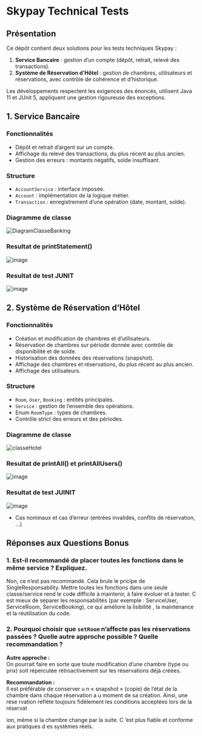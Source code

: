 # Skypay Technical Tests 

## Présentation

Ce dépôt contient deux solutions  pour les tests techniques Skypay :

1. **Service Bancaire** : gestion d’un compte (dépôt, retrait, relevé des transactions).
2. **Système de Réservation d’Hôtel** : gestion de chambres, utilisateurs et réservations, avec contrôle de cohérence et d’historique.

Les développements respectent les exigences des 
énoncés, utilisent Java 11 et JUnit 5,
appliquent une gestion rigoureuse des exceptions.



## 1. Service Bancaire

### Fonctionnalités

- Dépôt et retrait d’argent sur un compte.
- Affichage du relevé des transactions, du plus récent au plus ancien.
- Gestion des erreurs : montants négatifs, solde insuffisant.


### Structure

- `AccountService` : interface imposée.
- `Account` : implémentation de la logique métier.
- `Transaction` : enregistrement d’une opération (date, montant, solde).

### Diagramme de classe
![DiagramClasseBanking](https://github.com/user-attachments/assets/e805761e-66cd-4e79-9cb5-fc6eb5979e87)

### Resultat de printStatement() 
![image](https://github.com/user-attachments/assets/ce56a85e-0b47-4c96-8589-3266a8afb197)

### Resultat de test JUNIT 
![image](https://github.com/user-attachments/assets/8ce76ea8-ebdd-472b-a948-9cd44547c52f)




## 2. Système de Réservation d’Hôtel

### Fonctionnalités

- Création et modification de chambres et d’utilisateurs.
- Réservation de chambres sur période donnée avec contrôle de disponibilité et de solde.
- Historisation des données des réservations (snapshot).
- Affichage des chambres et réservations, du plus récent au plus ancien.
- Affichage des utilisateurs.

### Structure

- `Room`, `User`, `Booking` : entités principales.
- `Service` : gestion de l’ensemble des opérations.
- Enum `RoomType` : types de chambres.
- Contrôle strict des erreurs et des périodes.

### Diagramme de classe
![classeHotel](https://github.com/user-attachments/assets/d4d1f00c-087b-41f9-88e1-c4a231a04cf7)


### Resultat de printAll() et printAllUsers()
![image](https://github.com/user-attachments/assets/c397b5be-c81c-4ad6-971e-29b766536163)


### Resultat de test JUINIT
![image](https://github.com/user-attachments/assets/5ad6dcc4-14fa-40f2-b5ee-c82c06872bb0)



- Cas nominaux et cas d’erreur (entrées invalides, conflits de réservation, ...)

## Réponses aux Questions Bonus 

### 1. Est-il recommandé de placer toutes les fonctions dans le même service ? Expliquez.

Non, ce n’est pas recommandé. Cela brule le pricipe de SingleResponsability. 
Mettre toutes les fonctions dans 
une seule classe/service 
rend le code difficile à maintenir,
à faire évoluer et à tester.
C est mieux  de séparer les responsabilités
(par exemple : ServiceUser, ServiceRoom, 
ServiceBooking), ce qui améliore la lisibilité
, la maintenance et la réutilisation du code.



### 2. Pourquoi choisir que `setRoom` n’affecte pas les réservations passées ? Quelle autre approche possible ? Quelle recommandation ?

**Autre approche :**  
On pourrait faire en sorte que toute
modification d’une chambre (type ou prix) 
soit répercutée rétroactivement sur les 
réservations déjà créées.

**Recommandation :**  
Il est préférable de conserver u
n « snapshot » (copie) de l’état 
de la chambre dans chaque réservation a
u moment de sa création. Ainsi, une rése
rvation reflète toujours fidèlement les 
conditions acceptées lors de la réservat

ion, même si la chambre change par la suite. C
’est plus fiable et conforme aux pratiques d
es systèmes réels.
